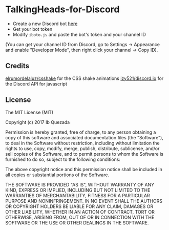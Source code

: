 # TalkingHeads-for-Discord

* Create a new Discord bot [here](https://discordapp.com/developers/applications/me)
* Get your bot token
* Modify `iboto.js` and paste the bot's token and your channel ID

(You can get your channel ID from Discord, go to Settings -> Appearance and enable "Developer Mode", then right click your channel -> Copy ID).


## Credits
 
[elrumordelaluz/csshake](https://github.com/elrumordelaluz/csshake) for the CSS shake animations
[izy521/discord.io](https://github.com/izy521/discord.io) for the Discord API for javascript
 
## License
 
The MIT License (MIT)

Copyright (c) 2017 Ib Quezada

Permission is hereby granted, free of charge, to any person obtaining a copy of this software and associated documentation files (the "Software"), to deal in the Software without restriction, including without limitation the rights to use, copy, modify, merge, publish, distribute, sublicense, and/or sell copies of the Software, and to permit persons to whom the Software is furnished to do so, subject to the following conditions:

The above copyright notice and this permission notice shall be included in all copies or substantial portions of the Software.

THE SOFTWARE IS PROVIDED "AS IS", WITHOUT WARRANTY OF ANY KIND, EXPRESS OR IMPLIED, INCLUDING BUT NOT LIMITED TO THE WARRANTIES OF MERCHANTABILITY, FITNESS FOR A PARTICULAR PURPOSE AND NONINFRINGEMENT. IN NO EVENT SHALL THE AUTHORS OR COPYRIGHT HOLDERS BE LIABLE FOR ANY CLAIM, DAMAGES OR OTHER LIABILITY, WHETHER IN AN ACTION OF CONTRACT, TORT OR OTHERWISE, ARISING FROM, OUT OF OR IN CONNECTION WITH THE SOFTWARE OR THE USE OR OTHER DEALINGS IN THE SOFTWARE.